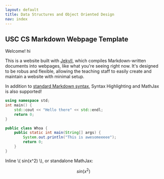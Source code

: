 ```yaml
---
layout: default
title: Data Structures and Object Oriented Design
nav: index
---
```


## USC CS Markdown Webpage Template

Welcome! hi

This is a website built with [Jekyll](http://jekyllrb.com/), which compiles Markdown-written documents into webpages, like what you're seeing right now. It's designed to be robus and flexible, allowing the teaching staff to easily create and maintain a website with minimal setup.

In addition to [standard Markdown syntax](https://help.github.com/articles/github-flavored-markdown/), Syntax Highlighting and MathJax is also supported!

```cpp
using namespace std;
int main() {
	std::cout << "Hello there" << std::endl;
	return 0;
}
```

```java
public class Whoa {
	public static int main(String[] args) {
		System.out.println("This is awesomeeeee");
		return 0;
	}
}
```

Inline \\( sin(x^2) \\), or standalone MathJax:

$$ sin(x^2) $$

